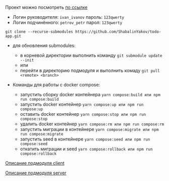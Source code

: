 Проект можно посмотреть [по ссылке](https://todo-app-shabalinyakov.amvera.io)

- Логин руководителя: `ivan_ivanov` пароль: `123qwerty`
- Логин подчинённого: `petrov_petr` парол: `123qwerty`

`git clone --recurse-submodules https://github.com/ShabalinYakov/todo-app.git`

- для обновления submodules:

  - в корневой директории выполнить команду `git submodule update --init`
  - или
  - перейти в директорию подмодуля и выполнить комаду `git pull <remote> <branch>`

- Команды для работы с docker compose:

  - запустить сборку docker контейнера `yarn compose:build или npm run compose:build`
  - запустить docker контейнер `yarn compose:up или npm run compose:up`
  - оставить docker контейнер `yarn compose:stop или npm run compose:stop`
  - удалить docker контейнер `yarn compose:rm или npm run compose:rm`
  - запустить миграции в контейнере `yarn compose:migrate или npm run compose:migrate`
  - запустить seed в контейнере `yarn compose:seed или npm run compose:seed`
  - откатить миграции и seed `yarn compose:rollback или npm run compose:rollback`

[Описание подмодуля client](https://github.com/ShabalinYakov/todo-app-client/blob/master/README.md)

[Описание подмодуля server](https://github.com/ShabalinYakov/todo-app-server/blob/master/README.md)
